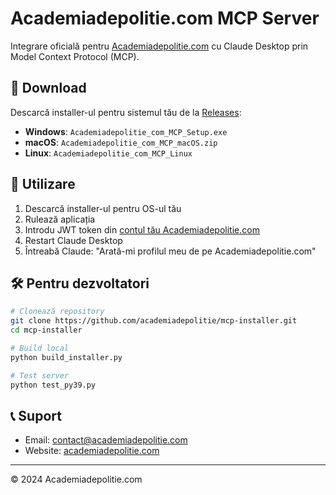 # Academiadepolitie.com MCP Server

Integrare oficială pentru [Academiadepolitie.com](https://www.academiadepolitie.com) cu Claude Desktop prin Model Context Protocol (MCP).

## 🚀 Download

Descarcă installer-ul pentru sistemul tău de la [Releases](../../releases/latest):

- **Windows**: `Academiadepolitie_com_MCP_Setup.exe`
- **macOS**: `Academiadepolitie_com_MCP_macOS.zip`
- **Linux**: `Academiadepolitie_com_MCP_Linux`

## 📝 Utilizare

1. Descarcă installer-ul pentru OS-ul tău
2. Rulează aplicația
3. Introdu JWT token din [contul tău Academiadepolitie.com](https://www.academiadepolitie.com/setari-candidat.html)
4. Restart Claude Desktop
5. Întreabă Claude: "Arată-mi profilul meu de pe Academiadepolitie.com"

## 🛠️ Pentru dezvoltatori

```bash
# Clonează repository
git clone https://github.com/academiadepolitie/mcp-installer.git
cd mcp-installer

# Build local
python build_installer.py

# Test server
python test_py39.py
```

## 📞 Suport

- Email: contact@academiadepolitie.com
- Website: [academiadepolitie.com](https://www.academiadepolitie.com)

---

© 2024 Academiadepolitie.com